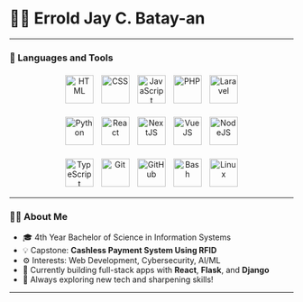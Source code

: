 <h1>👨‍💻 Errold Jay C. Batay-an</h1>

---

### 🧰 Languages and Tools

<p align="center">
  <img alt="HTML" src="https://cdn.jsdelivr.net/gh/devicons/devicon/icons/html5/html5-original.svg" width="50" height="50" style="margin: 5px;" />
  <img alt="CSS" src="https://cdn.jsdelivr.net/gh/devicons/devicon/icons/css3/css3-original.svg" width="50" height="50" style="margin: 5px;" />
  <img alt="JavaScript" src="https://cdn.jsdelivr.net/gh/devicons/devicon/icons/javascript/javascript-original.svg" width="50" height="50" style="margin: 5px;" />
  <img alt="PHP" src="https://cdn.jsdelivr.net/gh/devicons/devicon/icons/php/php-original.svg" width="50" height="50" style="margin: 5px;" />
  <img alt="Laravel" src="https://www.logo.wine/a/logo/Laravel/Laravel-Logo.wine.svg" width="50" height="50" style="margin: 5px;" />
</p>

<p align="center">
  <img alt="Python" src="https://cdn.jsdelivr.net/gh/devicons/devicon/icons/python/python-original.svg" width="50" height="50" style="margin: 5px;" />
  <img alt="React" src="https://cdn.jsdelivr.net/gh/devicons/devicon/icons/react/react-original.svg" width="50" height="50" style="margin: 5px;" />
  <img alt="NextJS" src="https://cdn.jsdelivr.net/gh/devicons/devicon/icons/nextjs/nextjs-original.svg" width="50" height="50" style="margin: 5px;" />
  <img alt="VueJS" src="https://cdn.jsdelivr.net/gh/devicons/devicon/icons/vuejs/vuejs-original.svg" width="50" height="50" style="margin: 5px;" />
  <img alt="NodeJS" src="https://cdn.jsdelivr.net/gh/devicons/devicon/icons/nodejs/nodejs-original.svg" width="50" height="50" style="margin: 5px;" />
</p>

<p align="center">
  <img alt="TypeScript" src="https://cdn.jsdelivr.net/gh/devicons/devicon/icons/typescript/typescript-original.svg" width="50" height="50" style="margin: 5px;" />
  <img alt="Git" src="https://cdn.jsdelivr.net/gh/devicons/devicon/icons/git/git-original.svg" width="50" height="50" style="margin: 5px;" />
  <img alt="GitHub" src="https://cdn.jsdelivr.net/gh/devicons/devicon/icons/github/github-original.svg" width="50" height="50" style="margin: 5px;" />
  <img alt="Bash" src="https://cdn.jsdelivr.net/gh/devicons/devicon/icons/bash/bash-original.svg" width="50" height="50" style="margin: 5px;" />
  <img alt="Linux" src="https://cdn.jsdelivr.net/gh/devicons/devicon/icons/linux/linux-original.svg" width="50" height="50" style="margin: 5px;" />
</p>



---

### 👨‍💻 About Me

- 🎓 4th Year Bachelor of Science in Information Systems  
- 💡 Capstone: **Cashless Payment System Using RFID**
- ⚙️ Interests: Web Development, Cybersecurity, AI/ML
- 🚀 Currently building full-stack apps with **React**, **Flask**, and **Django**
- 🌱 Always exploring new tech and sharpening skills!

---
